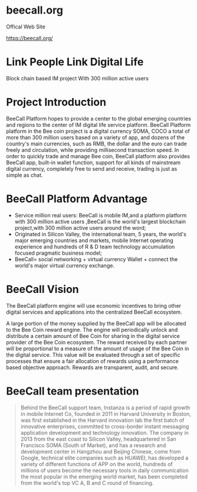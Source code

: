 # beecall.org

Offical Web Site


https://beecall.org/



# Link People Link Digital Life

Block chain based IM project
With 300 million active users

# Project Introduction

BeeCall Platform hopes to provide a center to the global emerging countries and regions to the center of IM digital life service platform. BeeCall Platform platform in the Bee coin project is a digital currency SOMA, COCO a total of more than 300 million users based on a variety of app, and dozens of the country's main currencies, such as RMB, the dollar and the euro can trade freely and circulation, while providing millisecond transaction speed. In order to quickly trade and manage Bee coin, BeeCall platform also provides BeeCall app, built-in wallet function, support for all kinds of mainstream digital currency, completely free to send and receive, trading is just as simple as chat.


# BeeCall Platform Advantage

* Service million real users: BeeCall is mobile IM,and a platform platform with 300 million active users ,BeeCall is the world's largest blockchain project,with 300 million active users around the word;
* Originated in Silicon Valley, the international team, 5 years, the world's major emerging countries and markets, mobile Internet operating experience and hundreds of R & D team technology accumulation focused pragmatic business model;
* BeeCall= social networking + virtual currency Wallet + connect the world's major virtual currency exchange.

# BeeCall Vision

  The BeeCall platform engine will use economic incentives to bring other digital services and applications into the centralized BeeCall ecosystem.

  A large portion of the money supplied by the BeeCall app will be allocated to the Bee Coin reward engine. The engine will periodically unlock and distribute a certain amount of Bee Coin for sharing in the digital service provider of the Bee Coin ecosystem. The reward received by each partner will be proportional to a measure of the amount of usage of the Bee Coin in the digital service. This value will be evaluated through a set of specific processes that ensure a fair allocation of rewards using a performance based objective approach. Rewards are transparent, audit, and secure.


# BeeCall team presentation

> Behind the BeeCall support team, Instanza is a period of rapid growth in mobile Internet Co, founded in 2011 in Harvard University in Boston, was first established in the Harvard innovation lab the first batch of innovative enterprises, committed to cross-border instant messaging application development and technology innovation. The company in 2013 from the east coast to Silicon Valley, headquartered in San Francisco SOMA (South of Market), and has a research and development center in Hangzhou and Beijing Chinese, come from Google, technical elite companies such as HUAWEI, has developed a variety of different functions of APP on the world, hundreds of millions of users become the necessary tools in daily communication the most popular in the emerging world market, has been completed from the world's top VC A, B and C round of financing.


